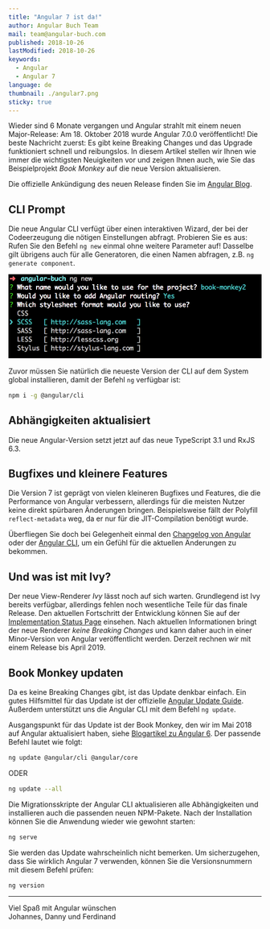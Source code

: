 ```yaml
---
title: "Angular 7 ist da!"
author: Angular Buch Team
mail: team@angular-buch.com
published: 2018-10-26
lastModified: 2018-10-26
keywords:
  - Angular
  - Angular 7
language: de
thumbnail: ./angular7.png
sticky: true
---
```


Wieder sind 6 Monate vergangen und Angular strahlt mit einem neuen Major-Release: Am 18. Oktober 2018 wurde Angular 7.0.0 veröffentlicht!
Die beste Nachricht zuerst: Es gibt keine Breaking Changes und das Upgrade funktioniert schnell und reibungslos.
In diesem Artikel stellen wir Ihnen wie immer die wichtigsten Neuigkeiten vor und zeigen Ihnen auch, wie Sie das Beispielprojekt *Book Monkey* auf die neue Version aktualisieren.

Die offizielle Ankündigung des neuen Release finden Sie im [Angular Blog](https://blog.angular.io/version-7-of-angular-cli-prompts-virtual-scroll-drag-and-drop-and-more-c594e22e7b8c).


## CLI Prompt

Die neue Angular CLI verfügt über einen interaktiven Wizard, der bei der Codeerzeugung die nötigen Einstellungen abfragt.
Probieren Sie es aus: Rufen Sie den Befehl `ng new` einmal ohne weitere Parameter auf!
Dasselbe gilt übrigens auch für alle Generatoren, die einen Namen abfragen, z.B. `ng generate component`.

![Screenshot CLI Prompt](cliprompt.png)

Zuvor müssen Sie natürlich die neueste Version der CLI auf dem System global installieren, damit der Befehl `ng` verfügbar ist:

```bash
npm i -g @angular/cli
```

## Abhängigkeiten aktualisiert

Die neue Angular-Version setzt jetzt auf das neue TypeScript 3.1 und RxJS 6.3.

## Bugfixes und kleinere Features

Die Version 7 ist geprägt von vielen kleineren Bugfixes und Features, die die Performance von Angular verbessern, allerdings für die meisten Nutzer keine direkt spürbaren Änderungen bringen.
Beispielsweise fällt der Polyfill `reflect-metadata` weg, da er nur für die JIT-Compilation benötigt wurde.

Überfliegen Sie doch bei Gelegenheit einmal den [Changelog von Angular](https://github.com/angular/angular/blob/master/CHANGELOG.md#700-2018-10-18) oder der [Angular CLI](https://github.com/angular/angular-cli/releases/tag/v7.0.1), um ein Gefühl für die aktuellen Änderungen zu bekommen.

## Und was ist mit Ivy?

Der neue View-Renderer *Ivy* lässt noch auf sich warten.
Grundlegend ist Ivy bereits verfügbar, allerdings fehlen noch wesentliche Teile für das finale Release. Den aktuellen Fortschritt der Entwicklung können Sie auf der [Implementation Status Page](https://github.com/angular/angular/blob/master/packages/core/src/render3/STATUS.md) einsehen.
Nach aktuellen Informationen bringt der neue Renderer *keine Breaking Changes* und kann daher auch in einer Minor-Version von Angular veröffentlicht werden.
Derzeit rechnen wir mit einem Release bis April 2019.


## Book Monkey updaten

Da es keine Breaking Changes gibt, ist das Update denkbar einfach.
Ein gutes Hilfsmittel für das Update ist der offizielle [Angular Update Guide](https://update.angular.io/).
Außerdem unterstützt uns die Angular CLI mit dem Befehl `ng update`.

Ausgangspunkt für das Update ist der Book Monkey, den wir im Mai 2018 auf Angular aktualisiert haben, siehe [Blogartikel zu Angular 6](/blog/2018-05-angular6). Der passende Befehl lautet wie folgt:

```bash
ng update @angular/cli @angular/core
```

ODER

```bash
ng update --all
```

Die Migrationsskripte der Angular CLI aktualisieren alle Abhängigkeiten und installieren auch die passenden neuen NPM-Pakete.
Nach der Installation können Sie die Anwendung wieder wie gewohnt starten:

```bash
ng serve
```

Sie werden das Update wahrscheinlich nicht bemerken. Um sicherzugehen, dass Sie wirklich Angular 7 verwenden, können Sie die Versionsnummern mit diesem Befehl prüfen:

```bash
ng version
```


<hr>

Viel Spaß mit Angular wünschen<br>
Johannes, Danny und Ferdinand
